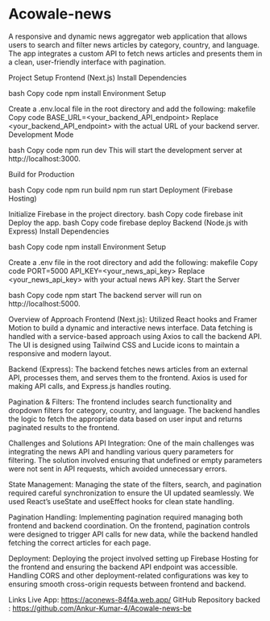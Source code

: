 # Acowale-news

A responsive and dynamic news aggregator web application that allows users to search and filter news articles by category, country, and language. The app integrates a custom API to fetch news articles and presents them in a clean, user-friendly interface with pagination.

Project Setup
Frontend (Next.js)
Install Dependencies

bash
Copy code
npm install
Environment Setup

Create a .env.local file in the root directory and add the following:
makefile
Copy code
BASE_URL=<your_backend_API_endpoint>
Replace <your_backend_API_endpoint> with the actual URL of your backend server.
Development Mode

bash
Copy code
npm run dev
This will start the development server at http://localhost:3000.

Build for Production

bash
Copy code
npm run build
npm run start
Deployment (Firebase Hosting)

Initialize Firebase in the project directory.
bash
Copy code
firebase init
Deploy the app.
bash
Copy code
firebase deploy
Backend (Node.js with Express)
Install Dependencies

bash
Copy code
npm install
Environment Setup

Create a .env file in the root directory and add the following:
makefile
Copy code
PORT=5000
API_KEY=<your_news_api_key>
Replace <your_news_api_key> with your actual news API key.
Start the Server

bash
Copy code
npm start
The backend server will run on http://localhost:5000.

Overview of Approach
Frontend (Next.js): Utilized React hooks and Framer Motion to build a dynamic and interactive news interface. Data fetching is handled with a service-based approach using Axios to call the backend API. The UI is designed using Tailwind CSS and Lucide icons to maintain a responsive and modern layout.

Backend (Express): The backend fetches news articles from an external API, processes them, and serves them to the frontend. Axios is used for making API calls, and Express.js handles routing.

Pagination & Filters: The frontend includes search functionality and dropdown filters for category, country, and language. The backend handles the logic to fetch the appropriate data based on user input and returns paginated results to the frontend.

Challenges and Solutions
API Integration: One of the main challenges was integrating the news API and handling various query parameters for filtering. The solution involved ensuring that undefined or empty parameters were not sent in API requests, which avoided unnecessary errors.

State Management: Managing the state of the filters, search, and pagination required careful synchronization to ensure the UI updated seamlessly. We used React’s useState and useEffect hooks for clean state handling.

Pagination Handling: Implementing pagination required managing both frontend and backend coordination. On the frontend, pagination controls were designed to trigger API calls for new data, while the backend handled fetching the correct articles for each page.

Deployment: Deploying the project involved setting up Firebase Hosting for the frontend and ensuring the backend API endpoint was accessible. Handling CORS and other deployment-related configurations was key to ensuring smooth cross-origin requests between frontend and backend.

Links
Live App: https://aconews-84f4a.web.app/
GitHub Repository backed : https://github.com/Ankur-Kumar-4/Acowale-news-be
